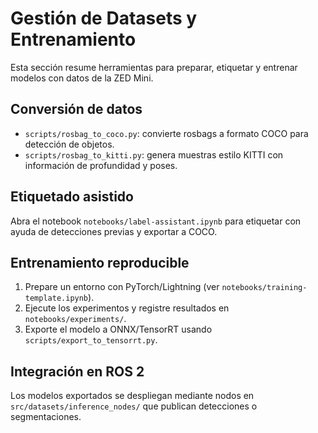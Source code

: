 # Gestión de Datasets y Entrenamiento

Esta sección resume herramientas para preparar, etiquetar y entrenar modelos con datos de la ZED Mini.

## Conversión de datos
- `scripts/rosbag_to_coco.py`: convierte rosbags a formato COCO para detección de objetos.
- `scripts/rosbag_to_kitti.py`: genera muestras estilo KITTI con información de profundidad y poses.

## Etiquetado asistido
Abra el notebook `notebooks/label-assistant.ipynb` para etiquetar con ayuda de detecciones previas y exportar a COCO.

## Entrenamiento reproducible
1. Prepare un entorno con PyTorch/Lightning (ver `notebooks/training-template.ipynb`).
2. Ejecute los experimentos y registre resultados en `notebooks/experiments/`.
3. Exporte el modelo a ONNX/TensorRT usando `scripts/export_to_tensorrt.py`.

## Integración en ROS 2
Los modelos exportados se despliegan mediante nodos en `src/datasets/inference_nodes/` que publican detecciones o segmentaciones.
